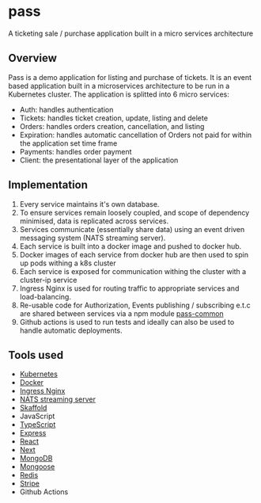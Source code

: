 # pass
A ticketing sale / purchase application built in a micro services architecture

## Overview
Pass is a demo application for listing and purchase of tickets.
It is an event based application built in a microservices architecture to be run in a Kubernetes cluster.
The application is splitted into 6 micro services:
- Auth: handles authentication
- Tickets: handles ticket creation, update, listing and delete
- Orders: handles orders creation, cancellation, and listing
- Expiration: handles automatic cancellation of Orders not paid for within the application set time frame
- Payments: handles order payment
- Client: the presentational layer of the application

## Implementation
1. Every service maintains it's own database.
2. To ensure services remain loosely coupled, and scope of dependency minimised, data is replicated across services.
3. Services communicate (essentially share data) using an event driven messaging system (NATS streaming server).
4. Each service is built into a docker image and pushed to docker hub.
5. Docker images of each service from docker hub are then used to spin up pods withing a k8s cluster
6. Each service is exposed for communication withing the cluster with a cluster-ip service
7. Ingress Nginx is used for routing traffic to appropriate services and load-balancing.
8. Re-usable code for Authorization, Events publishing / subscribing e.t.c are shared between services via a npm module [pass-common](https://github.com/saheedt/pass-common)
9. Github actions is used to run tests and ideally can also be used to handle automatic deployments.

## Tools used
- [Kubernetes](https://kubernetes.io/)
- [Docker](https://www.docker.com/)
- [Ingress Nginx](https://kubernetes.github.io/ingress-nginx/deploy/)
- [NATS streaming server](https://docs.nats.io/nats-streaming-concepts/intro)
- [Skaffold](https://skaffold.dev/)
- JavaScript
- [TypeScript](https://www.typescriptlang.org/)
- [Express](https://expressjs.com/)
- [React](https://reactjs.org/)
- [Next](https://nextjs.org/)
- [MongoDB](https://www.mongodb.com/)
- [Mongoose](https://mongoosejs.com/)
- [Redis](https://redis.io/)
- [Stripe](https://stripe.com/)
- Github Actions
